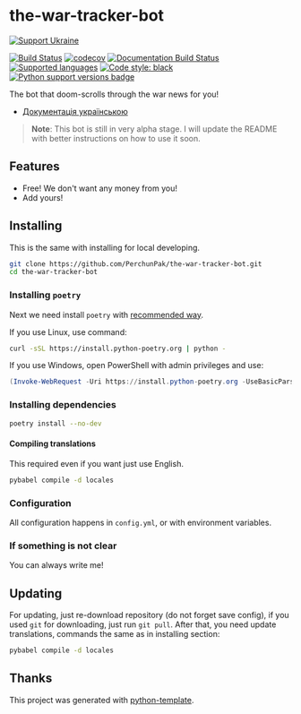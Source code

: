 # the-war-tracker-bot

[![Support Ukraine](https://badgen.net/badge/support/UKRAINE/?color=0057B8&labelColor=FFD700)](https://www.gov.uk/government/news/ukraine-what-you-can-do-to-help)

[![Build Status](https://github.com/PerchunPak/the-war-tracker-bot/actions/workflows/test.yml/badge.svg?branch=master)](https://github.com/PerchunPak/the-war-tracker-bot/actions?query=workflow%3Atest)
[![codecov](https://codecov.io/gh/PerchunPak/the-war-tracker-bot/branch/master/graph/badge.svg)](https://codecov.io/gh/PerchunPak/the-war-tracker-bot)
[![Documentation Build Status](https://readthedocs.org/projects/the-war-tracker-bot/badge/?version=latest)](https://the-war-tracker-bot.readthedocs.io/)
[![Supported languages](https://img.shields.io/badge/languages-en%20%7C%20uk-brightgreen)](https://the-war-tracker-bot.readthedocs.io)
[![Code style: black](https://img.shields.io/badge/code%20style-black-000000.svg)](https://github.com/psf/black)
[![Python support versions badge](https://img.shields.io/badge/python-3.8%20%7C%203.9%20%7C%203.10%20%7C%203.11-blue)](https://www.python.org/downloads/)

The bot that doom-scrolls through the war news for you!

- [Документація українською](https://the-war-tracker-bot.readthedocs.io/uk_UA/latest)

> **Note**:
> This bot is still in very alpha stage. I will update the README with better instructions on how to use it soon.

## Features

- Free! We don't want any money from you!
- Add yours!

## Installing

This is the same with installing for local developing.

```bash
git clone https://github.com/PerchunPak/the-war-tracker-bot.git
cd the-war-tracker-bot
```

### Installing `poetry`

Next we need install `poetry` with [recommended way](https://python-poetry.org/docs/master/#installation).

If you use Linux, use command:

```bash
curl -sSL https://install.python-poetry.org | python -
```

If you use Windows, open PowerShell with admin privileges and use:

```powershell
(Invoke-WebRequest -Uri https://install.python-poetry.org -UseBasicParsing).Content | python -
```

### Installing dependencies

```bash
poetry install --no-dev
```

#### Compiling translations

This required even if you want just use English.

```bash
pybabel compile -d locales
```

### Configuration

All configuration happens in `config.yml`, or with environment variables.

### If something is not clear

You can always write me!

## Updating

For updating, just re-download repository (do not forget save config),
if you used `git` for downloading, just run `git pull`.
After that, you need update translations, commands the same as in installing section:

```bash
pybabel compile -d locales
```

## Thanks

This project was generated with [python-template](https://github.com/PerchunPak/python-template).
